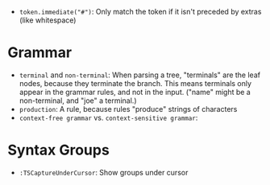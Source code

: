 - `token.immediate("#")`: Only match the token if it isn't preceded by extras (like whitespace)

# Grammar

- `terminal` and `non-terminal`: When parsing a tree, "terminals" are the leaf nodes, because they terminate the branch. This means terminals only appear in the grammar rules, and not in the input. ("name" might be a non-terminal, and "joe" a terminal.)
- `production`: A rule, because rules "produce" strings of characters
- `context-free grammar` vs. `context-sensitive grammar`: 

# Syntax Groups

- `:TSCaptureUnderCursor`: Show groups under cursor

